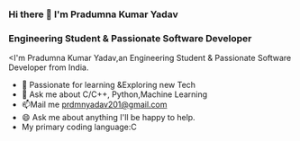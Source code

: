 ### Hi there 👋 I'm Pradumna Kumar Yadav

### Engineering Student & Passionate Software Developer

<I'm Pradumna Kumar Yadav,an Engineering Student & Passionate Software Developer from India.

- 🔭 Passionate for learning &Exploring new Tech 
- 💬 Ask me about C/C++, Python,Machine Learning
- 📫Mail me prdmnyadav201@gmail.com 
- 😄 Ask me about anything I'll be happy to help.
- My primary coding language:C 
